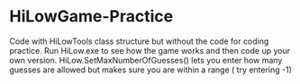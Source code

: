 # HiLowGame-Practice
Code with HiLowTools class structure but without the code for coding practice.  Run HiLow.exe to see how the game works and then code up your own version.  HiLow.SetMaxNumberOfGuesses() lets you enter how many guesses are allowed but makes sure you are within a range ( try entering -1)  

